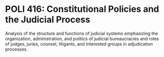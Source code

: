 # POLI 416: Constitutional Policies and the Judicial Process

Analysis of the structure and functions of judicial systems emphasizing the organization, administration, and politics of judicial bureaucracies and roles of judges, juries, counsel, litigants, and interested groups in adjudication processes.